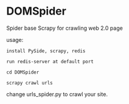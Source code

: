 # DOMSpider

Spider base Scrapy for crawling web 2.0 page

usage:
    
    install PySide, scrapy, redis

    run redis-server at default port

    cd DOMSpider

    scrapy crawl urls

change urls_spider.py to crawl your site.

